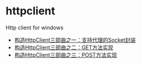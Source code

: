 httpclient
==========

Http client for windows 

* [构造HttpClient三部曲之一：支持代理的Socket封装][1]
* [构造HttpClient三部曲之二：GET方法实现][2]
* [构造HttpClient三部曲之三：POST方法实现][3]


[1]:http://xiangwangfeng.com/2011/05/08/%E6%9E%84%E9%80%A0HttpClient%E4%B8%89%E9%83%A8%E6%9B%B2%E4%B9%8B%E4%B8%80-%E6%94%AF%E6%8C%81%E4%BB%A3%E7%90%86%E7%9A%84Socket%E5%B0%81%E8%A3%85/
[2]:http://xiangwangfeng.com/2011/05/09/%E6%9E%84%E9%80%A0HttpClient%E4%B8%89%E9%83%A8%E6%9B%B2%E4%B9%8B%E4%BA%8C-GET%E6%96%B9%E6%B3%95%E5%AE%9E%E7%8E%B0/
[3]:http://xiangwangfeng.com/2011/05/15/%E6%9E%84%E9%80%A0HttpClient%E4%B8%89%E9%83%A8%E6%9B%B2%E4%B9%8B%E4%B8%89-POST%E6%96%B9%E6%B3%95%E5%AE%9E%E7%8E%B0/
